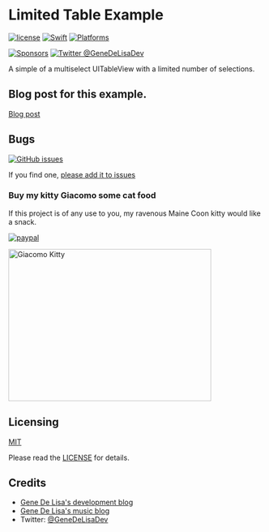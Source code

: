 # Limited Table Example

[![license](https://img.shields.io/github/license/mashape/apistatus.svg)](https://en.wikipedia.org/wiki/MIT_License)
[![Swift](https://img.shields.io/badge/swift-3-orange.svg?style=flat)](https://developer.apple.com/swift/)
[![Platforms](https://img.shields.io/badge/platform-ios-lightgrey.svg)](https://developer.apple.com/ios/)

[![Sponsors](https://img.shields.io/badge/Sponsors-Rockhopper%20Technologies-orange.svg?style=flat)](http://www.rockhoppertech.com/)
[![Twitter @GeneDeLisaDev](https://img.shields.io/twitter/follow/GeneDeLisaDev.svg?style=social)](https://twitter.com/GeneDeLisaDev)

A simple of a multiselect UITableView with a limited number of selections.


## Blog post for this example.

[Blog post](http://www.rockhoppertech.com/blog/multiselect-uitableview-with-limited-selections/)



## Bugs


[![GitHub issues](https://img.shields.io/github/issues/genedelisa/LimitTableExample.svg)](https://github.com/genedelisa/LimitTableExample/issues)

If you find one, [please add it to issues](https://github.com/genedelisa/LimitTableExample/issues)

### Buy my kitty Giacomo some cat food

If this project is of any use to you, my ravenous Maine Coon kitty would like a snack.

[![paypal](https://www.paypalobjects.com/en_US/i/btn/btn_donate_SM.gif)](https://www.paypal.com/cgi-bin/webscr?cmd=_donations&business=F5KE9Z29MH8YQ&bnP-DonationsBF:btn_donate_SM.gif:NonHosted)

<img src="http://www.rockhoppertech.com/blog/wp-content/uploads/2016/07/momocoding-1024.png" alt="Giacomo Kitty" width="400" height="300">


## Licensing

[MIT](https://en.wikipedia.org/wiki/MIT_License)

Please read the [LICENSE](LICENSE) for details.

## Credits

*	[Gene De Lisa's development blog](http://rockhoppertech.com/blog/)
*	[Gene De Lisa's music blog](http://genedelisa.com/)
*   Twitter: [@GeneDeLisaDev](http://twitter.com/genedelisadev)
